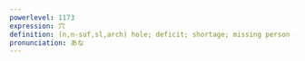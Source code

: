 ```yaml
---
powerlevel: 1173
expression: 穴
definition: (n,n-suf,sl,arch) hole; deficit; shortage; missing person (in a team, meeting, etc.); vacancy; opening; flaw; profitable place (or item, etc.) not well known by others; upset victory (with a large payoff); (P)
pronunciation: あな
---
```

